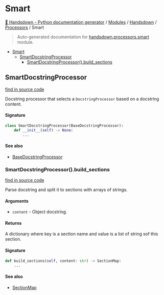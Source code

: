 # Smart

[🙌 Handsdown - Python documentation generator](../../README.md#-handsdown---python-documentation-generator) /
[Modules](../../MODULES.md#modules) /
[Handsdown](../index.md#handsdown) /
[Processors](index.md#processors) /
Smart

> Auto-generated documentation for [handsdown.processors.smart](https://github.com/vemel/handsdown/blob/main/handsdown/processors/smart.py) module.

- [Smart](#smart)
  - [SmartDocstringProcessor](#smartdocstringprocessor)
    - [SmartDocstringProcessor().build_sections](#smartdocstringprocessor()build_sections)

## SmartDocstringProcessor

[find in source code](https://github.com/vemel/handsdown/blob/main/handsdown/processors/smart.py#L15)

Docstring processor that selects a `DocstringProcessor` based on a docstring content.

#### Signature

```python
class SmartDocstringProcessor(BaseDocstringProcessor):
    def __init__(self) -> None:
        ...
```

#### See also

- [BaseDocstringProcessor](base.md#basedocstringprocessor)

### SmartDocstringProcessor().build_sections

[find in source code](https://github.com/vemel/handsdown/blob/main/handsdown/processors/smart.py#L28)

Parse docstring and split it to sections with arrays of strings.

#### Arguments

- `content` - Object docstring.

#### Returns

A dictionary where key is a section name and value is a list of string sof this
section.

#### Signature

```python
def build_sections(self, content: str) -> SectionMap:
    ...
```

#### See also

- [SectionMap](section_map.md#sectionmap)



